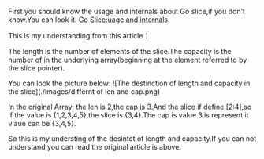 First you should know the usage and internals about  Go slice,if you don't know.You can look it. [Go Slice:uage and internals](https://blog.golang.org/go-slices-usage-and-internals).

This is my understanding from this article：

The length is the number of elements of the slice.The capacity is the number of in the underlying array(beginning at the element referred to by the slice pointer).

You can look the picture below:
![The destinction of length and capacity in the slice](./images/differnt of len and cap.png)

In the original Array: the len is 2,the cap is 3.And the slice if define [2:4],so if the value is {1,2,3,4,5},the slice is {3,4}.The cap is value 3,is represent it vlaue can be {3,4,5}.

So this is my understing of the desintct of length and capacity.If you can not understand,you can read the original article is above.
